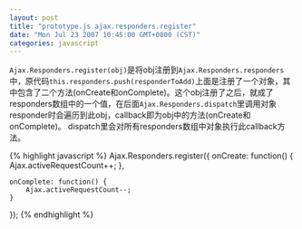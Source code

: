 ```yaml
---
layout: post
title: "prototype.js ajax.responders.register"
date: "Mon Jul 23 2007 10:45:00 GMT+0800 (CST)"
categories: javascript
---
```


`Ajax.Responders.register(obj)`是将obj注册到`Ajax.Responders.responders`中，原代码`this.responders.push(responderToAdd)`上面是注册了一个对象，其中包含了二个方法(onCreate和onComplete)。这个obj注册了之后，就成了responders数组中的一个值，在后面`Ajax.Responders.dispatch`里调用对象responder时会遍历到此obj，callback即为obj中的方法(onCreate和onComplete)。 dispatch里会对所有responders数组中对象执行此callback方法。

{% highlight javascript %}
Ajax.Responders.register({
    onCreate: function() {
        Ajax.activeRequestCount++;
    },

    onComplete: function() {
        Ajax.activeRequestCount--;
    }
});
{% endhighlight %}
